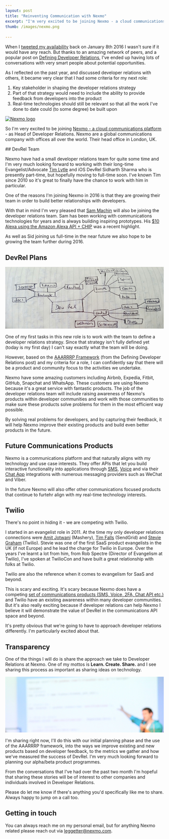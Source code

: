 ```yaml
---
layout: post
title: "Reinventing Communication with Nexmo"
excerpt: "I'm very excited to be joining Nexmo - a cloud communications platform - as Head of Developer Relations. In this post I'll cover why I've joined Nexmo and what I hope the DevRel team will bring to the Nexmo platform, company and developer community."
thumb: /images/nexmo.png

---
```


When I [tweeted my availability](https://twitter.com/leggetter/status/685484634835148800) back on January 8th 2016 I wasn't sure if it would have any reach. But thanks to an amazing network of peers, and a popular post on [Defining Developer Relations](http://www.leggetter.co.uk/2016/02/03/defining-developer-relations.html), I've ended up having lots of conversations with very smart people about potential opportunities.

As I reflected on the past year, and discussed developer relations with others, it became very clear that I had some criteria for my next role:

1. Key stakeholder in shaping the developer relations strategy
2. Part of that strategy would need to include the ability to provide feedback from developers into the product
3. Real-time technologies should still be relevant so that all the work I've done to date could (to some degree) be built upon

<a href="https://www.nexmo.com"><img src="{{ page.thumb }}" alt="Nexmo logo" /></a>

So I'm very excited to be joining [Nexmo - a cloud communications platform](https://nexmo.com) - as Head of Developer Relations. Nexmo are a global communications company with offices all over the world. Their head office in London, UK.

## DevRel Team

Nexmo have had a small developer relations team for quite some time and I'm very much looking forward to working with their long-time Evangelist/Advocate [Tim Lytle](https://twitter.com/tjlytle) and iOS DevRel Sidharth Sharma who is presently part-time, but hopefully moving to full-time soon. I've known Tim since 2010 so it's great to finally have the chance to work with him in particular.

One of the reasons I'm joining Nexmo in 2016 is that they are growing their team in order to build better relationships with developers.

With that in mind I'm very pleased that [Sam Machin](https://twitter.com/sammachin) will also be joining the developer relations team. Sam has been working with communications technologies for years and is always building inspiring prototypes. His [$10 Alexa using the Amazon Alexa API + CHIP](http://sammachin.com/the-10-echo/) was a recent highlight.

As well as Sid joining us full-time in the near future we also hope to be growing the team further during 2016.

## DevRel Plans

<img src="/images/plan.jpg" alt="Plan: Laptop and notebook." />

One of my first tasks in this new role is to work with the team to define a developer relations strategy. Since that strategy isn't fully defined yet (today is my first day) I can't say exactly what the team will be doing.

However, based on the [AAARRRP Framework](http://www.leggetter.co.uk/2016/02/03/defining-developer-relations.html) (from the Defining Developer Relations post) and my criteria for a role, I can confidently say that there will be a product and community focus to the activities we undertake.

Nexmo have some amazing customers including Airbnb, Expedia, Fitbit, GitHub, Snapchat and WhatsApp. These customers are using Nexmo because it's a great service with fantastic products. The job of the developer relations team will include raising awareness of Nexmo's products within developer communities and work with those communities to make sure these products solve problems for them in the most efficient way possible.

By solving real problems for developers, and by capturing their feedback, it will help Nexmo improve their existing products and build even better products in the future.

## Future Communications Products

Nexmo is a communications platform and that naturally aligns with my technology and use case interests. They offer APIs that let you build interactive functionality into applications through [SMS](https://www.nexmo.com/products/sms/), [Voice](https://www.nexmo.com/products/voice/) and via their [Chat App](https://www.nexmo.com/products/chat-app/) integrations with numerous messaging providers such as WeChat and Viber.

In the future Nexmo will also offer other communications focused products that continue to furtehr align with my real-time technology interests.

## Twilio

There's no point in hiding it - we are competing with Twilio.

I started in an evangelist role in 2011. At the time my only developer relations connections were [Amit Jotwani](https://twitter.com/amit) (Mashery), [Tim Falls](https://twitter.com/timfalls) (SendGrid) and [Stevie Graham](https://twitter.com/stevegraham) (Twilio). Stevie was one of the first SaaS product evangelists in the UK (if not Europe) and he lead the charge for Twilio in Europe. Over the years I've learnt a lot from him, from Rob Spectre (Director of Evangelism at Twilio), I've spoken at TwilioCon and have built a great relationship with folks at Twilio.

Twilio are also the reference when it comes to evangelism for SaaS and beyond.

This is scary and exciting. It's scary because Nexmo does have a competing [set of communications products (SMS, Voice, 2FA, Chat API etc.)](https://www.nexmo.com/#Products) and Twilio have an existing awareness within many developer communities. But it's also really exciting because if developer relations can help Nexmo I believe it will demonstrate the value of DevRel in the communications API space and beyond.

It's pretty obvious that we're going to have to approach developer relations differently. I'm particularly excited about that.

## Transparency

One of the things I will do is share the approach we take to Developer Relations at Nexmo. One of my mottos is **Learn. Create. Share.** and I see sharing this process as important as sharing ideas on technology.

<img src="/images/share.jpg" alt="Phil Leggetter sharing ideas at BattleHack Tokyo. Learn. Create. Share" />

I'm sharing right now, I'll do this with our initial planning phase and the use of the AAARRRP framework, into the ways we improve existing and new products based on developer feedback, to the metrics we gather and how we've measured the success of DevRel. I'm very much looking forward to planning our alpha/beta product programmes.

From the conversations that I've had over the past two month I'm hopeful that sharing these stories will be of interest to other companies and individuals involved in Developer Relations.

Please do let me know if there's anything you'd specifically like me to share. Always happy to jump on a call too.

## Getting in touch

You can always reach me on my personal email, but for anything Nexmo related please reach out via [leggetter@nexmo.com](mailto:leggetter@nexmo.com).
